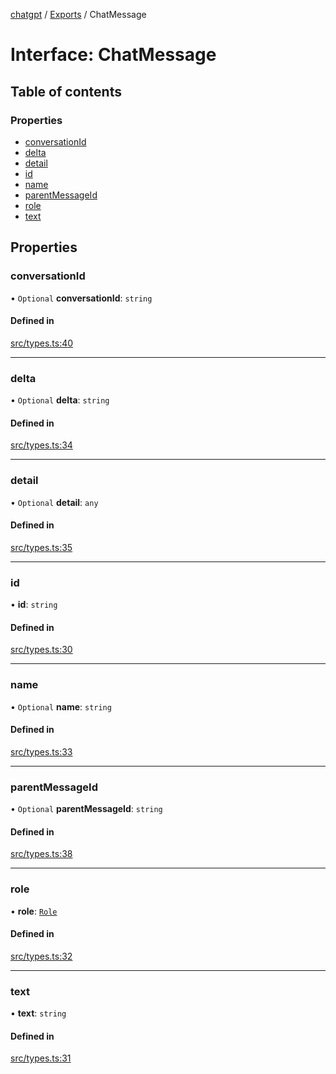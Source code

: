 [chatgpt](../readme.md) / [Exports](../modules.md) / ChatMessage

# Interface: ChatMessage

## Table of contents

### Properties

- [conversationId](ChatMessage.md#conversationid)
- [delta](ChatMessage.md#delta)
- [detail](ChatMessage.md#detail)
- [id](ChatMessage.md#id)
- [name](ChatMessage.md#name)
- [parentMessageId](ChatMessage.md#parentmessageid)
- [role](ChatMessage.md#role)
- [text](ChatMessage.md#text)

## Properties

### conversationId

• `Optional` **conversationId**: `string`

#### Defined in

[src/types.ts:40](https://github.com/transitive-bullshit/chatgpt-api/blob/1e4ddd6/src/types.ts#L40)

___

### delta

• `Optional` **delta**: `string`

#### Defined in

[src/types.ts:34](https://github.com/transitive-bullshit/chatgpt-api/blob/1e4ddd6/src/types.ts#L34)

___

### detail

• `Optional` **detail**: `any`

#### Defined in

[src/types.ts:35](https://github.com/transitive-bullshit/chatgpt-api/blob/1e4ddd6/src/types.ts#L35)

___

### id

• **id**: `string`

#### Defined in

[src/types.ts:30](https://github.com/transitive-bullshit/chatgpt-api/blob/1e4ddd6/src/types.ts#L30)

___

### name

• `Optional` **name**: `string`

#### Defined in

[src/types.ts:33](https://github.com/transitive-bullshit/chatgpt-api/blob/1e4ddd6/src/types.ts#L33)

___

### parentMessageId

• `Optional` **parentMessageId**: `string`

#### Defined in

[src/types.ts:38](https://github.com/transitive-bullshit/chatgpt-api/blob/1e4ddd6/src/types.ts#L38)

___

### role

• **role**: [`Role`](../modules.md#role)

#### Defined in

[src/types.ts:32](https://github.com/transitive-bullshit/chatgpt-api/blob/1e4ddd6/src/types.ts#L32)

___

### text

• **text**: `string`

#### Defined in

[src/types.ts:31](https://github.com/transitive-bullshit/chatgpt-api/blob/1e4ddd6/src/types.ts#L31)
